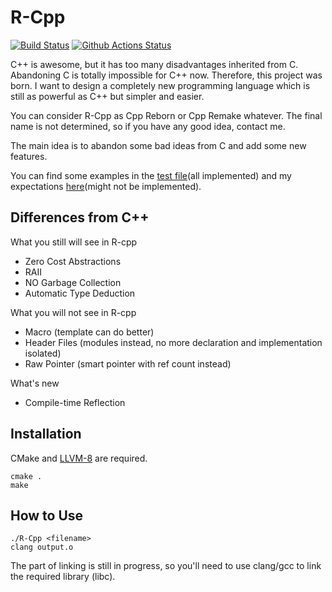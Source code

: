# R-Cpp

[![Build Status](https://travis-ci.com/ZingLix/R-Cpp.svg?branch=master)](https://travis-ci.com/ZingLix/R-Cpp) [![Github Actions Status](https://github.com/ZingLix/R-cpp/workflows/build/badge.svg)](https://github.com/ZingLix/R-Cpp)

C++ is awesome, but it has too many disadvantages inherited from C. Abandoning C is totally impossible for C++ now. Therefore, this project was born. I want to design a completely new programming language which is still as powerful as C++ but simpler and easier.

You can consider R-Cpp as Cpp Reborn or Cpp Remake whatever. The final name is not determined, so if you have any good idea, contact me.

The main idea is to abandon some bad ideas from C and add some new features. 

You can find some examples in the [test file](https://github.com/ZingLix/R-Cpp/blob/master/test/src.rpp)(all implemented) and my expectations [here](https://github.com/ZingLix/R-Cpp/wiki)(might not be implemented).

## Differences from C++

What you still will see in R-cpp

- Zero Cost Abstractions
- RAII
- NO Garbage Collection
- Automatic Type Deduction

What you will not see in R-cpp

- Macro  (template can do better)
- Header Files (modules instead, no more declaration and implementation isolated)
- Raw Pointer (smart pointer with ref count instead)

What's new

- Compile-time Reflection

## Installation

CMake and [LLVM-8](http://releases.llvm.org/download.html#8.0.0) are required. 

```
cmake .
make
```

## How to Use

```
./R-Cpp <filename>
clang output.o
```

The part of linking is still in progress, so you'll need to use clang/gcc to link the required library (libc).
